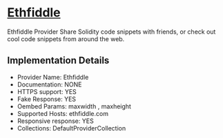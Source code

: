 # [Ethfiddle](https://ethfiddle.com)

Ethfiddle Provider
Share Solidity code snippets with friends, or check out
cool code snippets from around the web.

## Implementation Details

- Provider
Name: Ethfiddle
- Documentation: NONE
- HTTPS support: YES
- Fake Response: YES
- Oembed Params: maxwidth , maxheight
- Supported Hosts: ethfiddle.com
- Responsive response: YES
- Collections: DefaultProviderCollection


